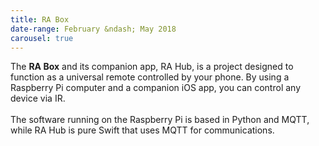 ```yaml
---
title: RA Box
date-range: February &ndash; May 2018
carousel: true
---
```

The **RA Box** and its companion app, RA Hub, is a project designed to function as a universal remote controlled by your phone. By using a Raspberry Pi computer and a companion iOS app, you can control any device via IR.
<br><br>
The software running on the Raspberry Pi is based in Python and MQTT, while RA Hub is pure Swift that uses MQTT for communications.